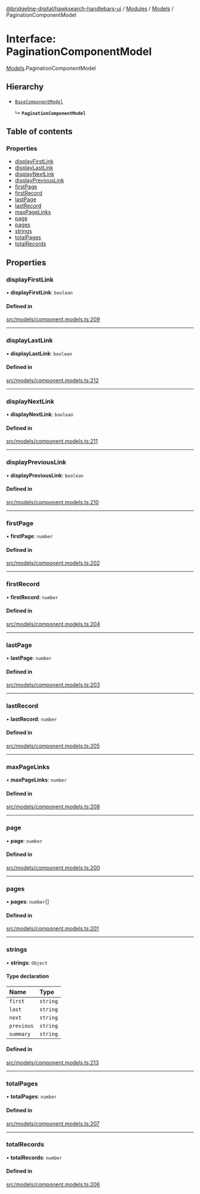 [@bridgeline-digital/hawksearch-handlebars-ui](../README.md) / [Modules](../modules.md) / [Models](../modules/Models.md) / PaginationComponentModel

# Interface: PaginationComponentModel

[Models](../modules/Models.md).PaginationComponentModel

## Hierarchy

- [`BaseComponentModel`](Models.BaseComponentModel.md)

  ↳ **`PaginationComponentModel`**

## Table of contents

### Properties

- [displayFirstLink](Models.PaginationComponentModel.md#displayfirstlink)
- [displayLastLink](Models.PaginationComponentModel.md#displaylastlink)
- [displayNextLink](Models.PaginationComponentModel.md#displaynextlink)
- [displayPreviousLink](Models.PaginationComponentModel.md#displaypreviouslink)
- [firstPage](Models.PaginationComponentModel.md#firstpage)
- [firstRecord](Models.PaginationComponentModel.md#firstrecord)
- [lastPage](Models.PaginationComponentModel.md#lastpage)
- [lastRecord](Models.PaginationComponentModel.md#lastrecord)
- [maxPageLinks](Models.PaginationComponentModel.md#maxpagelinks)
- [page](Models.PaginationComponentModel.md#page)
- [pages](Models.PaginationComponentModel.md#pages)
- [strings](Models.PaginationComponentModel.md#strings)
- [totalPages](Models.PaginationComponentModel.md#totalpages)
- [totalRecords](Models.PaginationComponentModel.md#totalrecords)

## Properties

### displayFirstLink

• **displayFirstLink**: `boolean`

#### Defined in

[src/models/component.models.ts:209](https://bitbucket.org/bridgelinedigital/frontend-handlebars-ui/src/db3ebfe/src/models/component.models.ts#lines-209)

___

### displayLastLink

• **displayLastLink**: `boolean`

#### Defined in

[src/models/component.models.ts:212](https://bitbucket.org/bridgelinedigital/frontend-handlebars-ui/src/db3ebfe/src/models/component.models.ts#lines-212)

___

### displayNextLink

• **displayNextLink**: `boolean`

#### Defined in

[src/models/component.models.ts:211](https://bitbucket.org/bridgelinedigital/frontend-handlebars-ui/src/db3ebfe/src/models/component.models.ts#lines-211)

___

### displayPreviousLink

• **displayPreviousLink**: `boolean`

#### Defined in

[src/models/component.models.ts:210](https://bitbucket.org/bridgelinedigital/frontend-handlebars-ui/src/db3ebfe/src/models/component.models.ts#lines-210)

___

### firstPage

• **firstPage**: `number`

#### Defined in

[src/models/component.models.ts:202](https://bitbucket.org/bridgelinedigital/frontend-handlebars-ui/src/db3ebfe/src/models/component.models.ts#lines-202)

___

### firstRecord

• **firstRecord**: `number`

#### Defined in

[src/models/component.models.ts:204](https://bitbucket.org/bridgelinedigital/frontend-handlebars-ui/src/db3ebfe/src/models/component.models.ts#lines-204)

___

### lastPage

• **lastPage**: `number`

#### Defined in

[src/models/component.models.ts:203](https://bitbucket.org/bridgelinedigital/frontend-handlebars-ui/src/db3ebfe/src/models/component.models.ts#lines-203)

___

### lastRecord

• **lastRecord**: `number`

#### Defined in

[src/models/component.models.ts:205](https://bitbucket.org/bridgelinedigital/frontend-handlebars-ui/src/db3ebfe/src/models/component.models.ts#lines-205)

___

### maxPageLinks

• **maxPageLinks**: `number`

#### Defined in

[src/models/component.models.ts:208](https://bitbucket.org/bridgelinedigital/frontend-handlebars-ui/src/db3ebfe/src/models/component.models.ts#lines-208)

___

### page

• **page**: `number`

#### Defined in

[src/models/component.models.ts:200](https://bitbucket.org/bridgelinedigital/frontend-handlebars-ui/src/db3ebfe/src/models/component.models.ts#lines-200)

___

### pages

• **pages**: `number`[]

#### Defined in

[src/models/component.models.ts:201](https://bitbucket.org/bridgelinedigital/frontend-handlebars-ui/src/db3ebfe/src/models/component.models.ts#lines-201)

___

### strings

• **strings**: `Object`

#### Type declaration

| Name | Type |
| :------ | :------ |
| `first` | `string` |
| `last` | `string` |
| `next` | `string` |
| `previous` | `string` |
| `summary` | `string` |

#### Defined in

[src/models/component.models.ts:213](https://bitbucket.org/bridgelinedigital/frontend-handlebars-ui/src/db3ebfe/src/models/component.models.ts#lines-213)

___

### totalPages

• **totalPages**: `number`

#### Defined in

[src/models/component.models.ts:207](https://bitbucket.org/bridgelinedigital/frontend-handlebars-ui/src/db3ebfe/src/models/component.models.ts#lines-207)

___

### totalRecords

• **totalRecords**: `number`

#### Defined in

[src/models/component.models.ts:206](https://bitbucket.org/bridgelinedigital/frontend-handlebars-ui/src/db3ebfe/src/models/component.models.ts#lines-206)
